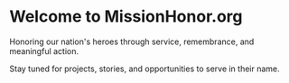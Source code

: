 # Welcome to MissionHonor.org

Honoring our nation's heroes through service, remembrance, and meaningful action.

Stay tuned for projects, stories, and opportunities to serve in their name.
